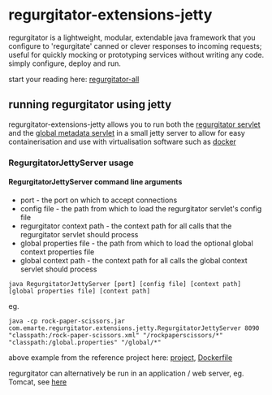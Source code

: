 # regurgitator-extensions-jetty

regurgitator is a lightweight, modular, extendable java framework that you configure to 'regurgitate' canned or clever responses to incoming requests; useful for quickly mocking or prototyping services without writing any code. simply configure, deploy and run.

start your reading here: [regurgitator-all](http://github.com/talmeym/regurgitator-all#regurgitator)

## running regurgitator using jetty

regurgitator-extensions-jetty allows you to run both the [regurgitator servlet](https://github.com/talmeym/regurgitator-extensions-web#regurgitator-servlet) and the [global metadata servlet](https://github.com/talmeym/regurgitator-extensions-web#global-metadata-servlet) in a small jetty server to allow for easy containerisation and use with virtualisation software such as [docker](https://www.docker.com)

### RegurgitatorJettyServer usage

#### RegurgitatorJettyServer command line arguments

* port - the port on which to accept connections
* config file - the path from which to load the regurgitator servlet's config file
* regurgitator context path - the context path for all calls that the regurgitator servlet should process
* global properties file - the path from which to load the optional global context properties file
* global context path - the context path for all calls the global context servlet should process

```java RegurgitatorJettyServer [port] [config file] [context path] [global properties file] [context path]```

eg.

```java -cp rock-paper-scissors.jar com.emarte.regurgitator.extensions.jetty.RegurgitatorJettyServer 8090 "classpath:/rock-paper-scissors.xml" "/rockpaperscissors/*" "classpath:/global.properties" "/global/*"```

above example from the reference project here: [project](https://github.com/talmeym/rock-paper-scissors), [Dockerfile](https://github.com/talmeym/rock-paper-scissors/blob/master/Dockerfile)

regurgitator can alternatively be run in an application / web server, eg. Tomcat, see [here](https://github.com/talmeym/rock-paper-scissors/blob/master/src/main/webapp/WEB-INF/web.xml)
